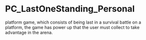 # PC_LastOneStanding_Personal
platform game, which consists of being last in a survival battle on a platform, the game has power up that the user must collect to take advantage in the arena.
